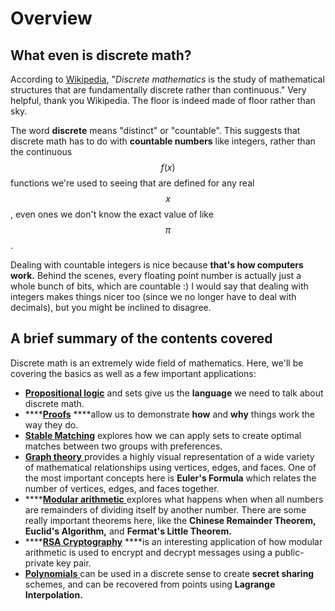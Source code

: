 # Overview

## What even is discrete math?

According to [Wikipedia](https://en.wikipedia.org/wiki/Discrete_mathematics), "_Discrete mathematics_ is the study of mathematical structures that are fundamentally discrete rather than continuous." Very helpful, thank you Wikipedia. The floor is indeed made of floor rather than sky.

The word **discrete** means "distinct" or "countable". This suggests that discrete math has to do with **countable numbers** like integers, rather than the continuous $$f(x)$$functions we're used to seeing that are defined for any real$$x$$, even ones we don't know the exact value of like $$\pi$$.

 Dealing with countable integers is nice because **that's how computers work.** Behind the scenes, every floating point number is actually just a whole bunch of bits, which are countable :\) I would say that dealing with integers makes things nicer too \(since we no longer have to deal with decimals\), but you might be inclined to disagree.

## A brief summary of the contents covered

Discrete math is an extremely wide field of mathematics. Here, we'll be covering the basics as well as a few important applications:

* [**Propositional logic**](propositional-logic.md) and sets give us the **language** we need to talk about discrete math.
* \*\*\*\*[**Proofs**](proofs.md) ****allow us to demonstrate **how** and **why** things work the way they do.
* [**Stable Matching**](stable-matching.md) explores how we can apply sets to create optimal matches between two groups with preferences.
* [**Graph theory** ](graphs.md)provides a highly visual representation of a wide variety of mathematical relationships using vertices, edges, and faces. One of the most important concepts here is **Euler's Formula** which relates the number of vertices, edges, and faces together.
* \*\*\*\*[**Modular arithmetic** ](modular-arithmetic.md)explores what happens when when all numbers are remainders of dividing itself by another number. There are some really important theorems here, like the **Chinese Remainder Theorem, Euclid's Algorithm,** and **Fermat's Little Theorem.**
* \*\*\*\*[**RSA Cryptography**](rsa-cryptography.md) ****is an interesting application of how modular arithmetic is used to encrypt and decrypt messages using a public-private key pair.
* [**Polynomials** ](polynomials.md)can be used in a discrete sense to create **secret sharing** schemes, and can be recovered from points using **Lagrange Interpolation.**

